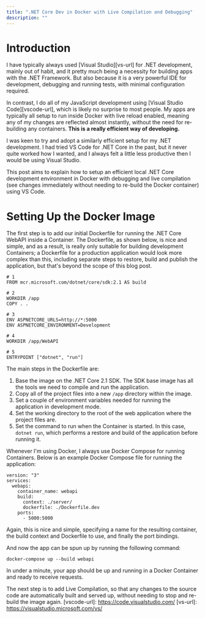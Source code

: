 ```yaml
---
title: ".NET Core Dev in Docker with Live Compilation and Debugging"
description: ""
---
```


# Introduction

I have typically always used [Visual Studio][vs-url] for .NET development, mainly out of habit, and it pretty much being
a necessity for building apps with the .NET Framework. But also because it is a very powerful IDE for development, debugging and
running tests, with minimal configuration required.

In contrast, I do all of my JavaScript development using [Visual Studio Code][vscode-url], which is likely no surprise to
most people. My apps are typically all setup to run inside Docker with live reload enabled, meaning any of my changes are
reflected almost instantly, without the need for re-building any containers. **This is a really efficient way of developing.**

I was keen to try and adopt a similarly efficient setup for my .NET development. I had tried VS Code for .NET Core in the
past, but it never quite worked how I wanted, and I always felt a little less productive then I would be using Visual Studio.

This post aims to explain how to setup an efficient local .NET Core development environment in Docker with debugging and
live compilation (see changes immediately without needing to re-build the Docker container) using VS Code.

# Setting Up the Docker Image

The first step is to add our initial Dockerfile for running the .NET Core WebAPI inside a Container. The Dockerfile, as shown below, is nice and simple, and as a result, is really only suitable for building development Containers; a Dockerfile for a production application would look more complex than this, including separate steps to restore, build and publish the application, but that's beyond the scope of this blog post.

```
# 1
FROM mcr.microsoft.com/dotnet/core/sdk:2.1 AS build

# 2
WORKDIR /app
COPY . .

# 3
ENV ASPNETCORE_URLS=http://*:5000
ENV ASPNETCORE_ENVIRONMENT=Development

# 4
WORKDIR /app/WebAPI

# 5
ENTRYPOINT ["dotnet", "run"]
```

The main steps in the Dockerfile are:

1. Base the image on the .NET Core 2.1 SDK. The SDK base image has all the tools we need to compile and run the application.
1. Copy all of the project files into a new `/app` directory within the image.
1. Set a couple of environment variables needed for running the application in development mode.
1. Set the working directory to the root of the web application where the project files are.
1. Set the command to run when the Container is started. In this case, `dotnet run`, which performs a restore and build of the application before running it.

Whenever I'm using Docker, I always use Docker Compose for running Containers. Below is an example Docker Compose file for running the application:

```
version: "3"
services:
  webapi:
    container_name: webapi
    build:
      context: ./server/
      dockerfile: ./Dockerfile.dev
    ports:
      - 5000:5000
```

Again, this is nice and simple, specifying a name for the resulting container, the build context and Dockerfile to use, and finally the port bindings.

And now the app can be spun up by running the following command:

```
docker-compose up --build webapi
```

In under a minute, your app should be up and running in a Docker Container and ready to receive requests.

The next step is to add Live Compilation, so that any changes to the source code are automatically built and served up, without needing to stop and re-build the image again.
[vscode-url]: https://code.visualstudio.com/
[vs-url]: https://visualstudio.microsoft.com/vs/
